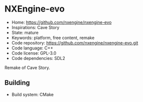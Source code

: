 # NXEngine-evo

- Home: https://github.com/nxengine/nxengine-evo
- Inspirations: Cave Story
- State: mature
- Keywords: platform, free content, remake
- Code repository: https://github.com/nxengine/nxengine-evo.git
- Code language: C++
- Code license: GPL-3.0
- Code dependencies: SDL2

Remake of Cave Story.

## Building

- Build system: CMake
